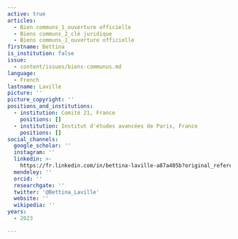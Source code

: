 ```yaml
---
active: true
articles:
  - Bien communs_1_ouverture officielle
  - Biens communs_2_clé juridique
  - Biens communs_1_ouverture officielle
firstname: Bettina
is_institution: false
issue:
  - content/issues/biens-communus.md
language:
  - French
lastname: Laville
picture: ''
picture_copyright: ''
positions_and_institutions:
  - institution: Comité 21, France
    positions: []
  - institution: Institut d'études avancées de Paris, France
    positions: []
social_channels:
  google_scholar: ''
  instagram: ''
  linkedin: >-
    https://fr.linkedin.com/in/bettina-laville-a87a405b?original_referer=https%3A%2F%2Fwww.google.com%2F
  mendeley: ''
  orcid: ''
  researchgate: ''
  twitter: '@Bettina_Laville'
  website: ''
  wikipedia: ''
years:
  - 2023

---
```


